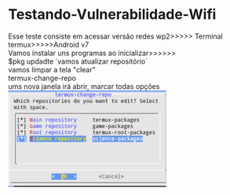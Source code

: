 # Testando-Vulnerabilidade-Wifi<br>
Esse teste consiste em acessar versão redes wp2>>>>> Terminal termux>>>>>Android v7<br>
Vamos instalar uns programas ao inicializar>>>>>><br>
$pkg updadte ´vamos atualizar repositório`<br>
vamos limpar a tela "clear"<br>
termux-change-repo<br>
ums nova janela irá abrir, marcar todas opções<br> 
<img src="id1.png">
